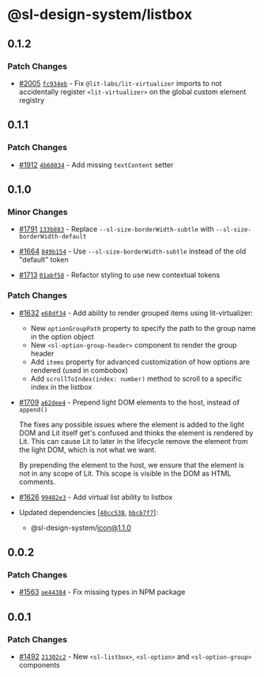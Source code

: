 # @sl-design-system/listbox

## 0.1.2

### Patch Changes

- [#2005](https://github.com/sl-design-system/components/pull/2005) [`fc934eb`](https://github.com/sl-design-system/components/commit/fc934eba9f2049fda27d1e3f7c879789eea6254c) - Fix `@lit-labs/lit-virtualizer` imports to not accidentally register `<lit-virtualizer>` on the global custom element registry

## 0.1.1

### Patch Changes

- [#1912](https://github.com/sl-design-system/components/pull/1912) [`4b68034`](https://github.com/sl-design-system/components/commit/4b680344816bb1cefb66a6bc9fac7f9501f18ace) - Add missing `textContent` setter

## 0.1.0

### Minor Changes

- [#1791](https://github.com/sl-design-system/components/pull/1791) [`133b883`](https://github.com/sl-design-system/components/commit/133b883234d911dabe37bd3c8acef26afea20fe9) - Replace `--sl-size-borderWidth-subtle` with `--sl-size-borderWidth-default`

- [#1664](https://github.com/sl-design-system/components/pull/1664) [`849b154`](https://github.com/sl-design-system/components/commit/849b1544bcc7cc60de1eb37ec282f2e467efc7eb) - Use `--sl-size-borderWidth-subtle` instead of the old "default" token

- [#1713](https://github.com/sl-design-system/components/pull/1713) [`01abf58`](https://github.com/sl-design-system/components/commit/01abf5833d364a76dbdf4e0df0587d0fbec3848e) - Refactor styling to use new contextual tokens

### Patch Changes

- [#1632](https://github.com/sl-design-system/components/pull/1632) [`e68df34`](https://github.com/sl-design-system/components/commit/e68df344917a8d0bdc6a4c92f59079a247c6e7a9) - Add ability to render grouped items using lit-virtualizer:

  - New `optionGroupPath` property to specify the path to the group name in the option object
  - New `<sl-option-group-header>` component to render the group header
  - Add `items` property for advanced customization of how options are rendered (used in combobox)
  - Add `scrollToIndex(index: number)` method to scroll to a specific index in the listbox

- [#1709](https://github.com/sl-design-system/components/pull/1709) [`a62dee4`](https://github.com/sl-design-system/components/commit/a62dee4a381450cca44c647a54d850290e5b0f11) - Prepend light DOM elements to the host, instead of `append()`

  The fixes any possible issues where the element is added to the light DOM and Lit itself
  get's confused and thinks the element is rendered by Lit. This can cause Lit to later
  in the lifecycle remove the element from the light DOM, which is not what we want.

  By prepending the element to the host, we ensure that the element is not in any scope of Lit.
  This scope is visible in the DOM as HTML comments.

- [#1626](https://github.com/sl-design-system/components/pull/1626) [`99482e3`](https://github.com/sl-design-system/components/commit/99482e31dfee77fb99bf74a4fe325c3ccc08f6e6) - Add virtual list ability to listbox

- Updated dependencies [[`40cc538`](https://github.com/sl-design-system/components/commit/40cc538648e6ed5ac453fbe708bae8761caaab5e), [`bbcb7f7`](https://github.com/sl-design-system/components/commit/bbcb7f7cd48e22fa1e61f24ba645a4131b0c75ee)]:
  - @sl-design-system/icon@1.1.0

## 0.0.2

### Patch Changes

- [#1563](https://github.com/sl-design-system/components/pull/1563) [`ae44384`](https://github.com/sl-design-system/components/commit/ae44384129f1a787a82fd35262f3f24e0883df58) - Fix missing types in NPM package

## 0.0.1

### Patch Changes

- [#1492](https://github.com/sl-design-system/components/pull/1492) [`21302c2`](https://github.com/sl-design-system/components/commit/21302c28065512f1c89ffde17dbc3241a2306d5d) - New `<sl-listbox>`, `<sl-option>` and `<sl-option-group>` components
